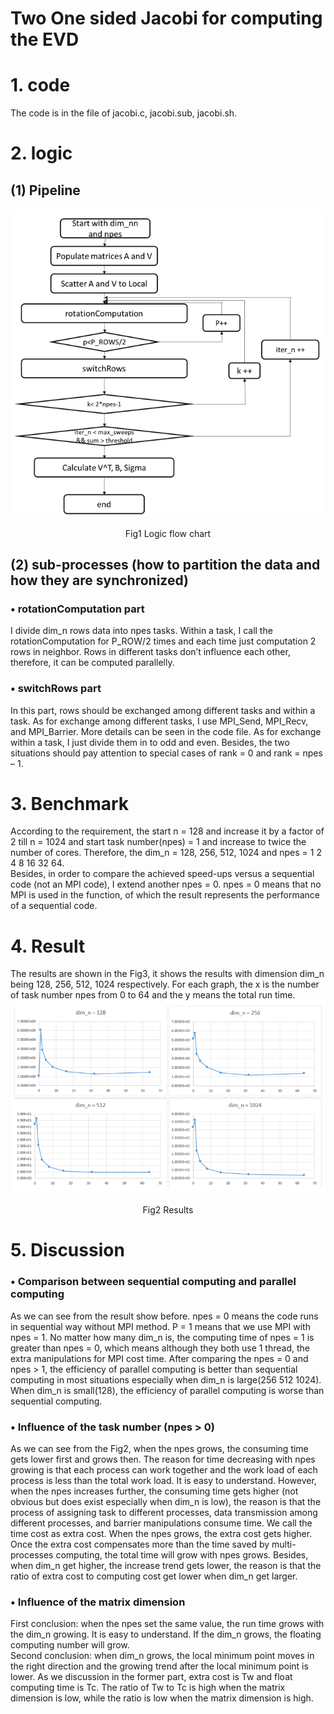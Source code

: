 Two One sided Jacobi for computing the EVD
==========================================

# 1. code

The code is in the file of jacobi.c, jacobi.sub, jacobi.sh.

# 2. logic

## (1) Pipeline

![flow](https://github.com/ZhixinLai/Parallel-Computing/blob/master/One%20sided%20Jacobi%20for%20computing%20the%20EVD%20with%20MPI/flow.png)    

<p align="center">Fig1 Logic flow chart</p>  

## (2) sub-processes (how to partition the data and how they are synchronized)  
### •	rotationComputation part  
I divide dim_n rows data into npes tasks. Within a task, I call the rotationComputation for P_ROW/2 times and each time just computation 2 rows in neighbor. Rows in different tasks don’t influence each other, therefore, it can be computed parallelly.  
### •	switchRows part  
In this part, rows should be exchanged among different tasks and within a task. As for exchange among different tasks, I use MPI_Send, MPI_Recv, and MPI_Barrier. More details can be seen in the code file. As for exchange within a task, I just divide them in to odd and even. Besides, the two situations should pay attention to special cases of rank = 0 and rank = npes – 1.  

# 3. Benchmark  
According to the requirement, the start n = 128 and increase it by a factor of 2 till n = 1024 and start task number(npes) = 1 and increase to twice the number of cores. Therefore, the dim_n = 128, 256, 512, 1024 and npes = 1 2 4 8 16 32 64.  
Besides, in order to compare the achieved speed-ups versus a sequential code (not an MPI code), I extend another npes = 0. npes = 0 means that no MPI is used in the function, of which the result represents the performance of a sequential code.  

# 4. Result  
The results are shown in the Fig3, it shows the results with dimension dim_n being 128, 256, 512, 1024 respectively. For each graph, the x is the number of task number npes from 0 to 64 and the y means the total run time.  
![flow](https://github.com/ZhixinLai/Parallel-Computing/blob/master/One%20sided%20Jacobi%20for%20computing%20the%20EVD%20with%20MPI/result.png)  
<p align="center">Fig2 Results</p>  

# 5. Discussion  
### •	Comparison between sequential computing and parallel computing  
As we can see from the result show before. npes = 0 means the code runs in sequential way without MPI method. P = 1 means that we use MPI with npes = 1. No matter how many dim_n is, the computing time of npes = 1 is greater than npes = 0, which means although they both use 1 thread, the extra manipulations for MPI cost time. After comparing the npes = 0 and npes > 1, the efficiency of parallel computing is better than sequential computing in most situations especially when dim_n is large(256 512 1024). When dim_n is small(128), the efficiency of parallel computing is worse than sequential computing.  
### •	Influence of the task number (npes > 0)  
As we can see from the Fig2, when the npes grows, the consuming time gets lower first and grows then. The reason for time decreasing with npes growing is that each process can work together and the work load of each process is less than the total work load. It is easy to understand. However, when the npes increases further, the consuming time gets higher (not obvious but does exist especially when dim_n is low), the reason is that the process of assigning task to different processes, data transmission among different processes, and barrier manipulations consume time. We call the time cost as extra cost. When the npes grows, the extra cost gets higher. Once the extra cost compensates more than the time saved by multi-processes computing, the total time will grow with npes grows. Besides, when dim_n get higher, the increase trend gets lower, the reason is that the ratio of extra cost to computing cost get lower when dim_n get larger.   
### •	Influence of the matrix dimension  
First conclusion: when the npes set the same value, the run time grows with the dim_n growing. It is easy to understand. If the dim_n grows, the floating computing number will grow.  
Second conclusion: when dim_n grows, the local minimum point moves in the right direction and the growing trend after the local minimum point is lower. As we discussion in the former part, extra cost is Tw and float computing time is Tc.  The ratio of Tw to Tc is high when the matrix dimension is low, while the ratio is low when the matrix dimension is high.   

